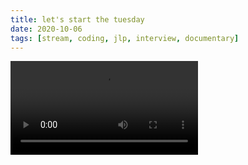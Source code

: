 ```yaml
---
title: let's start the tuesday
date: 2020-10-06
tags: [stream, coding, jlp, interview, documentary]
---
```

<video class="js-player" playsinline controls data-poster="https://archive.org/download/shalit_archive/shalit_archive.thumbs/let%27s%20start%20the%20tuesday-2bB7qk5GR_000001.jpg">
  <source src="https://archive.org/download/shalit_archive/let%27s%20start%20the%20tuesday-2bB7qk5GR.m4v" type="video/mp4" size="1080"/>
  <source src="https://archive.org/download/shalit_archive/Shalit/360P/let%27s%20start%20the%20tuesday-2bB7qk5GR.mp4" type="video/mp4" size="360"/>
</video>
